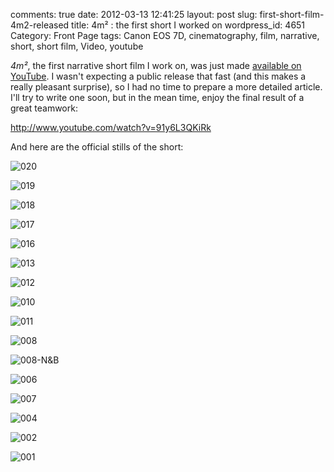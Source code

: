 comments: true
date: 2012-03-13 12:41:25
layout: post
slug: first-short-film-4m2-released
title: 4m² : the first short I worked on
wordpress_id: 4651
Category: Front Page
tags: Canon EOS 7D, cinematography, film, narrative, short, short film, Video, youtube

_4m²_, the first narrative short film I work on, was just made [available on YouTube](http://www.youtube.com/watch?v=91y6L3QKiRk). I wasn't expecting a public release that fast (and this makes a really pleasant surprise), so I had no time to prepare a more detailed article. I'll try to write one soon, but in the mean time, enjoy the final result of a great teamwork:

http://www.youtube.com/watch?v=91y6L3QKiRk

And here are the official stills of the short:

![020](/static/uploads/2012/03/020.png)

![019](/static/uploads/2012/03/019.png)

![018](/static/uploads/2012/03/018.png)

![017](/static/uploads/2012/03/017.png)

![016](/static/uploads/2012/03/016.png)

![013](/static/uploads/2012/03/013.png)

![012](/static/uploads/2012/03/012.png)

![010](/static/uploads/2012/03/010.png)

![011](/static/uploads/2012/03/011.png)

![008](/static/uploads/2012/03/008.png)

![008-N&B](/static/uploads/2012/03/008-NB.png)

![006](/static/uploads/2012/03/006.png)

![007](/static/uploads/2012/03/007.png)

![004](/static/uploads/2012/03/004.png)

![002](/static/uploads/2012/03/002.png)

![001](/static/uploads/2012/03/001.png)

